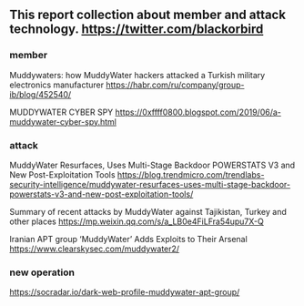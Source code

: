 ## This report collection about member and attack technology. https://twitter.com/blackorbird

### member

Muddywaters: how MuddyWater hackers attacked a Turkish military electronics manufacturer
https://habr.com/ru/company/group-ib/blog/452540/

MUDDYWATER CYBER SPY
https://0xffff0800.blogspot.com/2019/06/a-muddywater-cyber-spy.html

### attack

MuddyWater Resurfaces, Uses Multi-Stage Backdoor POWERSTATS V3 and New Post-Exploitation Tools
https://blog.trendmicro.com/trendlabs-security-intelligence/muddywater-resurfaces-uses-multi-stage-backdoor-powerstats-v3-and-new-post-exploitation-tools/

Summary of recent attacks by MuddyWater against Tajikistan, Turkey and other places
https://mp.weixin.qq.com/s/a_LB0e4FiLFra54upu7X-Q

Iranian APT group ‘MuddyWater’ Adds Exploits to Their Arsenal
https://www.clearskysec.com/muddywater2/

### new operation

https://socradar.io/dark-web-profile-muddywater-apt-group/
